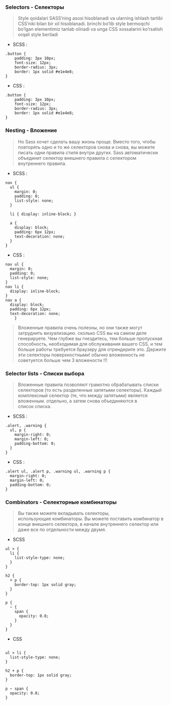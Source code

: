 ### Selectors - Селекторы

> Style qoidalari SASS’ning asosi hisoblanadi va ularning ishlash tartibi CSS’niki bilan bir xil hisoblanadi. brinchi bo’lib style bermoqchi bo’lgan elementimiz tanlab olinadi va unga CSS xossalarini ko’rsatish orqali style beriladi
- SCSS :
```
.button { 
	padding: 3px 10px;
	font-size: 12px;
	border-radius: 3px;
	border: 1px solid #e1e4e8;
}
```
- CSS :
```
.button { 
	padding: 3px 10px;
	font-size: 12px;
	border-radius: 3px;
	border: 1px solid #e1e4e8;
}
```
### Nesting - Вложение
> Но Sass хочет сделать вашу жизнь проще. Вместо того, чтобы повторять одно и то же селекторов снова и снова, вы можете писать одни правила стиля внутри других. Sass автоматически объединит селектор внешнего правила с селектором внутреннего правила.
- SCSS :
```
nav {
  ul {
    margin: 0;
    padding: 0;
    list-style: none;
  }

  li { display: inline-block; }

  a {
    display: block;
    padding: 6px 12px;
    text-decoration: none;
  }
}
```
- CSS :
```
nav ul {
  margin: 0;
  padding: 0;
  list-style: none;
}
nav li {
  display: inline-block;
}
nav a {
  display: block;
  padding: 6px 12px;
  text-decoration: none;
	}
```
> Вложенные правила очень полезны, но они также могут затруднить визуализацию. сколько CSS вы на самом деле генерируете. Чем глубже вы гнездитесь, тем больше пропускная способность, необходимая для обслуживания вашего CSS, и тем больше работы требуется браузеру для отрендерите это. Держите эти селекторы поверхностными! обычно вложенность не советуется больше чем 3 вложености !!!
### Selector lists - Списки выбора
> Вложенные правила позволяют грамотно обрабатывать списки селекторов (то есть разделенные запятыми селекторы). Каждый комплексный селектор (те, что между запятыми) является вложенным. отдельно, а затем снова объединяются в список списка.
- SCSS :
```
.alert, .warning {
  ul, p {
    margin-right: 0;
    margin-left: 0;
    padding-bottom: 0;
  }
}
```
- CSS :
```
.alert ul, .alert p, .warning ul, .warning p {
  margin-right: 0;
  margin-left: 0;
  padding-bottom: 0;
}
```
### Combinators - Селекторные комбинаторы
> Вы также можете вкладывать селекторы, использующие комбинаторы. Вы можете поставить комбинатор в конце внешнего селектора, в начале внутреннего селектор или даже все по отдельности между двумя.
- SCSS
```
ul > {
  li {
    list-style-type: none;
  }
}

h2 {
  + p {
    border-top: 1px solid gray;
  }
}

p {
  ~ {
    span {
      opacity: 0.8;
    }
  }
}
```
- CSS
```

ul > li {
  list-style-type: none;
}

h2 + p {
  border-top: 1px solid gray;
}

p ~ span {
  opacity: 0.8;
}
```